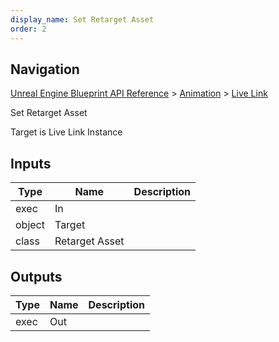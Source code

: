 ```yaml
---
display_name: Set Retarget Asset
order: 2
---
```

## Navigation

[Unreal Engine Blueprint API Reference](https://dev.epicgames.com/documentation/en-us/unreal-engine/BlueprintAPI) > [Animation](https://dev.epicgames.com/documentation/en-us/unreal-engine/BlueprintAPI/Animation) > [Live Link](https://dev.epicgames.com/documentation/en-us/unreal-engine/BlueprintAPI/Animation/LiveLink)

Set Retarget Asset

Target is Live Link Instance

## Inputs

| Type | Name | Description |
| --- | --- | --- |
| exec | In |  |
| object | Target |  |
| class | Retarget Asset |  |

## Outputs

| Type | Name | Description |
| --- | --- | --- |
| exec | Out |  |
